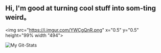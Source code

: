 ## Hi, I'm good at turning cool stuff into som-ting weird。

<img src="https://i.imgur.com/YWCgQnR.png" x="0.5" y="0.5" height="99% width "494">

![My Git-Stats](https://github-readme-stats.vercel.app/api?username=xzadikdev&show_icons=true&theme=synthwave)
